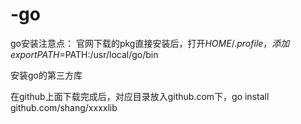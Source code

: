 # -go

go安装注意点：
官网下载的pkg直接安装后，打开$HOME/.profile，添加export PATH=$PATH:/usr/local/go/bin

安装go的第三方库

在github上面下载完成后，对应目录放入github.com下，go install github.com/shang/xxxxlib
